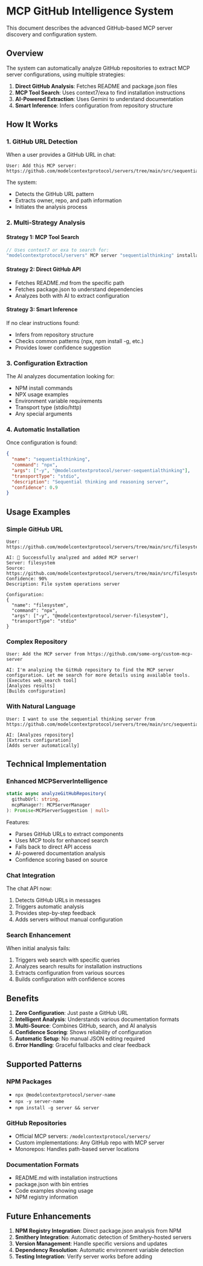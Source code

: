 # MCP GitHub Intelligence System

This document describes the advanced GitHub-based MCP server discovery and configuration system.

## Overview

The system can automatically analyze GitHub repositories to extract MCP server configurations, using multiple strategies:

1. **Direct GitHub Analysis**: Fetches README and package.json files
2. **MCP Tool Search**: Uses context7/exa to find installation instructions
3. **AI-Powered Extraction**: Uses Gemini to understand documentation
4. **Smart Inference**: Infers configuration from repository structure

## How It Works

### 1. GitHub URL Detection

When a user provides a GitHub URL in chat:
```
User: Add this MCP server: https://github.com/modelcontextprotocol/servers/tree/main/src/sequentialthinking
```

The system:
- Detects the GitHub URL pattern
- Extracts owner, repo, and path information
- Initiates the analysis process

### 2. Multi-Strategy Analysis

#### Strategy 1: MCP Tool Search
```javascript
// Uses context7 or exa to search for:
"modelcontextprotocol/servers" MCP server "sequentialthinking" installation configuration npm install command
```

#### Strategy 2: Direct GitHub API
- Fetches README.md from the specific path
- Fetches package.json to understand dependencies
- Analyzes both with AI to extract configuration

#### Strategy 3: Smart Inference
If no clear instructions found:
- Infers from repository structure
- Checks common patterns (npx, npm install -g, etc.)
- Provides lower confidence suggestion

### 3. Configuration Extraction

The AI analyzes documentation looking for:
- NPM install commands
- NPX usage examples
- Environment variable requirements
- Transport type (stdio/http)
- Any special arguments

### 4. Automatic Installation

Once configuration is found:
```json
{
  "name": "sequentialthinking",
  "command": "npx",
  "args": ["-y", "@modelcontextprotocol/server-sequentialthinking"],
  "transportType": "stdio",
  "description": "Sequential thinking and reasoning server",
  "confidence": 0.9
}
```

## Usage Examples

### Simple GitHub URL
```
User: https://github.com/modelcontextprotocol/servers/tree/main/src/filesystem

AI: 🎉 Successfully analyzed and added MCP server!
Server: filesystem
Source: https://github.com/modelcontextprotocol/servers/tree/main/src/filesystem
Confidence: 90%
Description: File system operations server

Configuration:
{
  "name": "filesystem",
  "command": "npx",
  "args": ["-y", "@modelcontextprotocol/server-filesystem"],
  "transportType": "stdio"
}
```

### Complex Repository
```
User: Add the MCP server from https://github.com/some-org/custom-mcp-server

AI: I'm analyzing the GitHub repository to find the MCP server configuration. Let me search for more details using available tools.
[Executes web_search tool]
[Analyzes results]
[Builds configuration]
```

### With Natural Language
```
User: I want to use the sequential thinking server from https://github.com/modelcontextprotocol/servers/tree/main/src/sequentialthinking

AI: [Analyzes repository]
[Extracts configuration]
[Adds server automatically]
```

## Technical Implementation

### Enhanced MCPServerIntelligence

```typescript
static async analyzeGitHubRepository(
  githubUrl: string,
  mcpManager?: MCPServerManager
): Promise<MCPServerSuggestion | null>
```

Features:
- Parses GitHub URLs to extract components
- Uses MCP tools for enhanced search
- Falls back to direct API access
- AI-powered documentation analysis
- Confidence scoring based on source

### Chat Integration

The chat API now:
1. Detects GitHub URLs in messages
2. Triggers automatic analysis
3. Provides step-by-step feedback
4. Adds servers without manual configuration

### Search Enhancement

When initial analysis fails:
1. Triggers web search with specific queries
2. Analyzes search results for installation instructions
3. Extracts configuration from various sources
4. Builds configuration with confidence scores

## Benefits

1. **Zero Configuration**: Just paste a GitHub URL
2. **Intelligent Analysis**: Understands various documentation formats
3. **Multi-Source**: Combines GitHub, search, and AI analysis
4. **Confidence Scoring**: Shows reliability of configuration
5. **Automatic Setup**: No manual JSON editing required
6. **Error Handling**: Graceful fallbacks and clear feedback

## Supported Patterns

### NPM Packages
- `npx @modelcontextprotocol/server-name`
- `npx -y server-name`
- `npm install -g server && server`

### GitHub Repositories
- Official MCP servers: `/modelcontextprotocol/servers/`
- Custom implementations: Any GitHub repo with MCP server
- Monorepos: Handles path-based server locations

### Documentation Formats
- README.md with installation instructions
- package.json with bin entries
- Code examples showing usage
- NPM registry information

## Future Enhancements

1. **NPM Registry Integration**: Direct package.json analysis from NPM
2. **Smithery Integration**: Automatic detection of Smithery-hosted servers
3. **Version Management**: Handle specific versions and updates
4. **Dependency Resolution**: Automatic environment variable detection
5. **Testing Integration**: Verify server works before adding